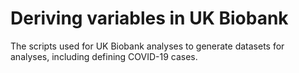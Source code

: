 # Deriving variables in UK Biobank

The scripts used for UK Biobank analyses to generate datasets for analyses, including defining COVID-19 cases.
